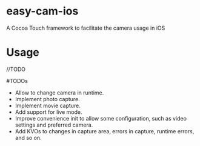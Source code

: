 # easy-cam-ios
A Cocoa Touch framework to facilitate the camera usage in iOS

# Usage

//TODO

#TODOs

* Allow to change camera in runtime.
* Implement photo capture.
* Implement movie capture.
* Add support for live mode.
* Improve convenience init to allow some configuration, such as video settings and preferred camera.
* Add KVOs to changes in capture area, errors in capture, runtime errors, and so on.